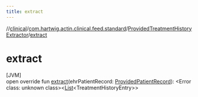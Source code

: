 ```yaml
---
title: extract
---
```

//[clinical](../../../index.html)/[com.hartwig.actin.clinical.feed.standard](../index.html)/[ProvidedTreatmentHistoryExtractor](index.html)/[extract](extract.html)



# extract



[JVM]\
open override fun [extract](extract.html)(ehrPatientRecord: [ProvidedPatientRecord](../-provided-patient-record/index.html)): &lt;Error class: unknown class&gt;&lt;[List](https://kotlinlang.org/api/latest/jvm/stdlib/kotlin.collections/-list/index.html)&lt;TreatmentHistoryEntry&gt;&gt;




